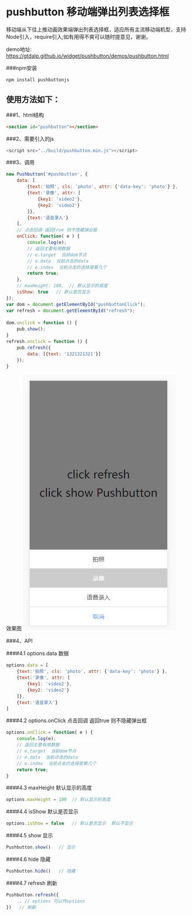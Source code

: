 # pushbutton 移动端弹出列表选择框
移动端从下往上推动画效果端弹出列表选择框，适应所有主流移动端机型，支持Node引入，require引入;如有用得不爽可以随时提意见，谢谢。


demo地址: <a href="https://gtdalp.github.io/widget/pushbutton/demos/pushbutton.html">https://gtdalp.github.io/widget/pushbutton/demos/pushbutton.html</a>

###npm安装
```javascript
npm install pushbuttonjs
```


## 使用方法如下：

###1、html结构
```html
<section id="pushbutton"></section>
```

###2、需要引入的js
```javascript
<script src="../build/pushbutton.min.js"></script>
```
###3、调用
```javascript
new Pushbutton('#pushbutton', {
    data: [
        {text:'拍照', cls: 'photo', attr: {'data-key': 'photo'} },
        {text:'录像', attr: [
            {key1: 'video2'},
            {key2: 'video2'}
        ]},
        {text:'语音录入'}
    ],
    // 点击回调 返回true 则不隐藏弹出框
    onClick: function( e ) {
        console.log(e);
        // 返回主要有用数据
        // e.target  当前dom节点
        // e.data  当前点击的data
        // e.index  当前点击的选择是第几个
        return true;
    },
    // maxHeight: 100,  // 默认显示的高度
    isShow: true   // 默认是否显示
});
var dom = document.getElementById("pushbuttonClick");
var refresh = document.getElementById("refresh");

dom.onclick = function () {
    pub.show();
}
refresh.onclick = function () {
    pub.refresh({
        data: [{text: '1321321321'}]
    });
}
```

效果图
![demo1.png](demo1.png)

###4、API

####4.1 options.data 数据
 
```javascript
options.data = [
    {text:'拍照', cls: 'photo', attr: {'data-key': 'photo'} },
    {text:'录像', attr: [
        {key1: 'video2'},
        {key2: 'video2'}
    ]},
    {text:'语音录入'}
]
```

####4.2  options.onClick 点击回调 返回true 则不隐藏弹出框
 
```javascript
options.onClick = function( e ) {
    console.log(e);
    // 返回主要有用数据
    // e.target  当前dom节点
    // e.data  当前点击的data
    // e.index  当前点击的选择是第几个
    return true;
}
```

####4.3  maxHeight  默认显示的高度
 
```javascript
options.maxHeight = 100  // 默认显示的高度
```

####4.4  isShow   默认是否显示
 
```javascript
options.isShow = false   // 默认是否显示  默认不显示
```

####4.5  show   显示
 
```javascript
Pushbutton.show()   // 显示
```

####4.6  hide   隐藏
 
```javascript
Pushbutton.hide()   // 隐藏
```

####4.7  refresh   刷新
 
```javascript
Pushbutton.refresh({
    .. // options 可以传options
})   // 刷新
```